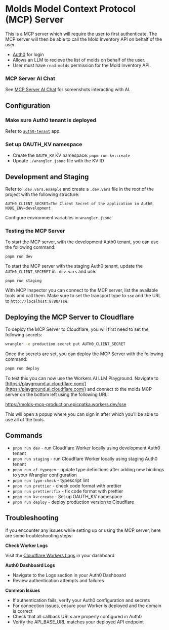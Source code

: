 # Molds Model Context Protocol (MCP) Server

This is a MCP server which will require the user to first authenticate. The MCP server will then be able to call the Mold Inventory API on behalf of the user.

- [Auth0](https://auth0.com/) for login
- Allows an LLM to recieve the list of molds on behalf of the user.
- User must have `read:molds` permission for the Mold Inventory API.

### MCP Server AI Chat

See [MCP Server AI Chat](./docs/mcp-server-ai-chat.md) for screenshots interacting with AI.

## Configuration

### Make sure Auth0 tenant is deployed

Refer to [`auth0-tenant`](../auth0-tenant/README.md) app.

### Set up OAUTH_KV namespace

- Create the `OAUTH_KV` KV namespace: `pnpm run kv:create`
- Update `./wrangler.jsonc` file with the KV ID

## Development and Staging

Refer to `.dev.vars.example` and create a `.dev.vars` file in the root of the project with the following structure:

```
AUTH0_CLIENT_SECRET=The Client Secret of the application in Auth0
NODE_ENV=development
```

Configure environment variables in `wrangler.jsonc`.

### Testing the MCP Server

To start the MCP server, with the development Auth0 tenant, you can use the following command:

```
pnpm run dev
```

To start the MCP server with the staging Auth0 tenant, update the `AUTH0_CLIENT_SECERET` in `.dev.vars` and use:

```
pnpm run staging
```

With MCP Inspector you can connect to the MCP server, list the available tools and call them. Make sure to set the transport type to `sse` and the URL to `http://localhost:8788/sse`.

## Deploying the MCP Server to Cloudflare

To deploy the MCP Server to Cloudflare, you will first need to set the following secrets:

```bash
wrangler -e production secret put AUTH0_CLIENT_SECRET
```

Once the secrets are set, you can deploy the MCP Server with the following command:

```bash
pnpm run deploy
```

To test this you can now use the Workers AI LLM Playground. Navigate to [https://playground.ai.cloudflare.com/](https://playground.ai.cloudflare.com/) and connect to the molds MCP server on the bottom left using the following URL:

https://molds-mcp-production.epicpatka.workers.dev/sse

This will open a popup where you can sign in after which you'll be able to use all of the tools.

## Commands

- `pnpm run dev` - run Cloudflare Worker locally using development Auth0 tenant
- `pnpm run staging` - run Cloudflare Worker locally using staging Auth0 tenant
- `pnpm run cf-typegen` - update type definitions after adding new bindings to your Wrangler configuration
- `pnpm run type-check` - typescript lint
- `pnpm run prettier` - check code format with prettier
- `pnpm run prettier:fix` - fix code format with prettier
- `pnpm run kv:create` - Set up OAUTH_KV namespace
- `pnpm run deploy` - deploy production version to Cloudflare

## Troubleshooting

If you encounter any issues while setting up or using the MCP server, here are some troubleshooting steps:

**Check Worker Logs**

Visit the [Cloudflare Workers Logs](https://developers.cloudflare.com/workers/observability/logs/) in your dashboard

**Auth0 Dashboard Logs**

- Navigate to the Logs section in your Auth0 Dashboard
- Review authentication attempts and failures

**Common Issues**

- If authentication fails, verify your Auth0 configuration and secrets
- For connection issues, ensure your Worker is deployed and the domain is correct
- Check that all callback URLs are properly configured in Auth0
- Verify the API_BASE_URL matches your deployed API endpoint
